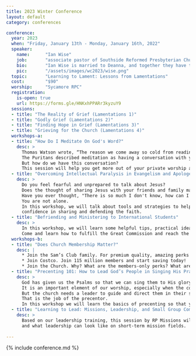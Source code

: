 ```yaml
---
title: 2023 Winter Conference
layout: default
category: conferences

conference:
  year: 2023
  when: "Friday, January 13th - Monday, January 16th, 2022"
  speaker:
    name:      "Ian Wise"
    job:       "associate pastor of Southside Reformed Presbyterian Church"
    bio:       "Ian Wise is married to Deanna, and together they have two grown sons, and two teenage daughters. Having served churches in Michigan and the Carolinas, Ian came to Southside, Indianapolis in the summer of 2019 as Southside RPC's associate pastor. A native of South Carolina, Ian attended Erskine College and Reformed Theological Seminary, Charlotte.  He was ordained in 2002."
    pic:       "/assets/images/wc2023/wise.png"
  topic:       "Learning to Lament: Lessons from Lamentations" 
  cost:        "$90"
  worship:     "Sycamore RPC"
  registration:
    is-open: true
    url: https://forms.gle/HNKxhPPARr3kyzuY9
  sessions:
  - title: "The Reality of Grief (Lamentations 1)"
  - title: "Godly Grief (Lamentations 2)"
  - title: "Finding Hope in Grief (Lamentations 3)"
  - title: "Grieving for the Church (Lamentations 4)"
  workshops-a:
  - title: "How Do I Meditate On God's Word?"  
    desc: >
      Thomas Watson wrote, “The reason we come away so cold from reading the word is, because we do not warm ourselves at the fire of meditation.” 
      The Puritans described meditation as having a conversation with yourself about the Word of God in the presence of God. 
      But how do we have this conversation? 
      This session will help you get more out of your private worship as you draw closer to God.
  - title: "Overcoming Intellectual Paralysis in Evangelism and Apologetics"
    desc: >
      Do you feel fearful and unprepared to talk about Jesus? 
      Does the thought of sharing Jesus with your friends and family make you nervous? 
      Have you ever thought, "There is so much I don't know, how can I intelligently talk about Christianity?" 
      You are not alone. 
      In this workshop, we will talk about tools and strategies to help give you, by the power of the Holy Spirit, 
      confidence in sharing and defending the faith.
  - title: "Befriending and Ministering to International Students"
    desc: >
      In this workshop, we will learn some helpful tips, practical ideas, and a biblical framework for reaching out to international students.
      Come and learn how to fulfill the Great Commission and reach the nations right here at home.
  workshops-b:
  - title: "Does Church Membership Matter?"
    desc: |
      * Join the Sam’s Club family. For premium quality, amazing perks and members-only prices.
      * Join Costco. Join 115 million members and start saving today!
      * Join the Church. Why? What are the members-only perks? What are the amazing savings benefits?
  - title: "Precenting 101: How to Lead God’s People in Singing His Praises"
    desc: >
      God has given us the Psalms so that we can sing them to His glory. 
      It is an important element of our worship, especially when the congregation gathers on the Lord’s Day. 
      But the church needs a leader to guide and direct them in their singing. 
      That is the job of the precentor. 
      In this workshop we will learn the basics of precenting so that you can contribute to God’s worship in this pivotal way.
  - title: "Learning to Lead: Missions, Leadership, and Small Group Communication"
    desc: >
      Based on our leadership training, this session by RP Missions will walk through the basics of small group communication 
      and what leadership can look like on short-term mission fields.
     
---
```

{% include conference.md %}
